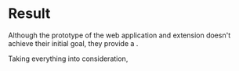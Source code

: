 # Result

Although the prototype of the web application and extension doesn't achieve their initial goal, they provide a .

Taking everything into consideration, 